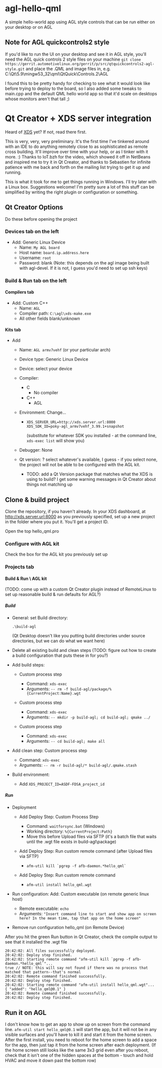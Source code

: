 # agl-hello-qml
A simple hello-world app using AGL style controls that can be run either on your desktop or on AGL

## Note for AGL quickcontrols2 style
If you'd like to run the UI on your desktop and see it in AGL style, you'll need the AGL quick controls 2 style files on your machine
`git clone https://gerrit.automotivelinux.org/gerrit/p/src/qtquickcontrols2-agl-style.git` and place the .QML and image files in, e.g. C:\Qt\5.9\mingw53_32\qml\QtQuick\Controls.2\AGL

I found this to be pretty handy for checking to see what it would look like before trying to deploy to the board, so I also added some tweaks to main.cpp and the default QML hello world app so that it'd scale on desktops whose monitors aren't that tall ;)

# Qt Creator + XDS server integration
Heard of [XDS](https://lists.linuxfoundation.org/pipermail/automotive-discussions/2017-June/004293.html) yet? If not, read there first.

This is very, very, very preliminary. It's the first time I've tinkered around with an IDE to do anything remotely close to as sophisticated as remote cross building. It'll improve over time with your help, or as I tinker with it more. :) Thanks to IoT.bzh for the video, which showed it off in NetBeans and inspired me to try it in Qt Creator, and thanks to Sebastien for infinite patience with me back and forth on the mailing list trying to get it up and running.

This is what it took for me to get things running in Windows. I'll try later with a Linux box. Suggestions welcome! I'm pretty sure a lot of this stuff can be simplified by writing the right plugin or configuration or something.

## Qt Creator Options
Do these before opening the project

### Devices tab on the left
- Add: Generic Linux Device
  - Name: `My AGL board`
  - Host name: `board.ip.address.here`
  - Username: `root`
  - Password: blank (Note: this depends on the agl image being built with agl-devel. If it is not, I guess you'd need to set up ssh keys)

### Build & Run tab on the left
#### Compilers tab
- Add: Custom C++
  - Name: `AGL`
  - Compiler path: `C:\agl\xds-make.exe`
  - All other fields blank/unknown
#### Kits tab
- Add
  - Name: `AGL armv7vehf` (or your particular arch)
  - Device type: Generic Linux Device
  - Device: select your device
  - Compiler:
    - C
      - No compiler
    - C++
      - AGL
  - Environment: Change...
    - ```
      XDS_SERVER_URL=http://xds.server.url:8000
      XDS_SDK_ID=poky-agl_armv7vehf_3.99.1+snapshot
      ```
      (substitute for whatever SDK you installed - at the command line, `xds-exec list` will show you)
      
  - Debugger: None

  - Qt version: ? select whatever's available, I guess - if you select none, the project will not be able to be configured with the AGL kit.
    - TODO: add a Qt Version package that matches what the XDS is using to build? I get some warning messages in Qt Creator about things not matching up

## Clone & build project
Clone the repository, if you haven't already. In your XDS dashboard, at http://xds.server.url:8000 as you previously specified, set up a new project in the folder where you put it. You'll get a project ID.

Open the top hello\_qml.pro

### Configure with AGL kit
Check the box for the AGL kit you previously set up

### Projects tab

#### Build & Run \ AGL kit
(TODO: come up with a custom Qt Creator plugin instead of RemoteLinux to set up reasonable build & run defaults for AGL?)

##### Build
- General: set Build directory:
  ```
  .\build-agl
  ```
  (Qt Desktop doesn't like you putting build directories under source directories, but we can do what we want here)
  
- Delete all existing build and clean steps (TODO: figure out how to create a build configuration that puts these in for you?)

- Add build steps:
  - Custom process step
    - Command: `xds-exec`
    - Arguments: `-- rm -f build-agl/package/%{CurrentProject:Name}.wgt`

  - Custom process step
    - Command: `xds-exec`
    - Arguments: `-- mkdir -p build-agl; cd build-agl; qmake ../`

  - Custom process step
    - Command: `xds-exec`
    - Arguments: `-- cd build-agl; make all`

- Add clean step: Custom process step
  - Command: `xds-exec`
  - Arguments: `-- rm -r build-agl/* build-agl/.qmake.stash`

- Build environment:
  - Add `XDS_PROJECT_ID=ASDF-FDSA_project_id`

##### Run
- Deployment
  - Add Deploy Step: Custom Process Step
    - Command: `waitforsync.bat` (Windows)
    - Working directory: `%{CurrentProject:Path}`
    - Move this before Upload files via SFTP (it's a batch file that waits until the .wgt file exists in build-agl\package)
    
  - Add Deploy Step: Run custom remote command (after Upload files via SFTP)
    - ```
      afm-util kill `pgrep -f afb-daemon.*hello_qml`
      ```
      
  - Add Deploy Step: Run custom remote command
    - ```
      afm-util install hello_qml.wgt
      ```
      
- Run configuration: Add: Custom executable (on remote generic linux host)
  - Remote executable: `echo`
  - Arguments: `"Insert command line to start and show app on screen here? In the mean time, tap that app on the home screen"`
- Remove run configuration hello_qml (on Remote Device)

After you hit the green Run button in Qt Creator, check the compile output to see that it installed the .wgt file
```
20:42:02: All files successfully deployed.
20:42:02: Deploy step finished.
20:42:02: Starting remote command "afm-util kill `pgrep -f afb-daemon.*hello_qml`"...
true // NOTE: this will say not found if there was no process that matched that pattern--that's normal
20:42:02: Remote command finished successfully.
20:42:02: Deploy step finished.
20:42:02: Starting remote command "afm-util install hello_qml.wgt"...
{ "added": "hello_qml@0.1" }
20:42:02: Remote command finished successfully.
20:42:02: Deploy step finished.
```

## Run it on AGL
I don't know how to get an app to show up on screen from the command line. `afm-util start hello_qml@0.1` will start the app, but it will not be in any visible surfaces and you'll have to kill it and start it from the home screen. After the first install, you need to reboot for the home screen to add a space for the app, then just tap it from the home screen after each deployment. (If the home screen still looks like the same 3x3 grid even after you reboot, check that it isn't one of the hidden spaces at the bottom - touch and hold HVAC and move it down past the bottom row)
